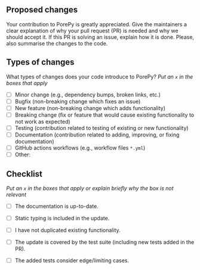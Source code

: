 ## Proposed changes

Your contribution to PorePy is greatly appreciated. Give the maintainers a clear explanation of why your pull request (PR) is needed and why we should accept it. If this PR is solving an issue, explain how it is done. Please, also summarise the changes to the code. 

## Types of changes

What types of changes does your code introduce to PorePy?
_Put an `x` in the boxes that apply_

- [ ] Minor change (e.g., dependency bumps, broken links, etc.)
- [ ] Bugfix (non-breaking change which fixes an issue)
- [ ] New feature (non-breaking change which adds functionality)
- [ ] Breaking change (fix or feature that would cause existing functionality to not work as expected)
- [ ] Testing (contribution related to testing of existing or new functionality)
- [ ] Documentation (contribution related to adding, improving, or fixing documentation)
- [ ] GitHub actions workflows (e.g., workflow files `*.yml`)
- [ ] Other: 

## Checklist

_Put an `x` in the boxes that apply or explain briefly why the box is not relevant_

- [ ] The documentation is up-to-date.	
- [ ] Static typing is included in the update.
- [ ] I have not duplicated existing functionality.
- [ ] The update is covered by the test suite (including new tests added in the PR).
- [ ] The added tests consider edge/limiting cases.


